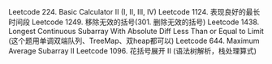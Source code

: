 Leetcode 224. Basic Calculator II (I, II, III, IV)
Leetcode 1124. 表现良好的最长时间段
Leetcode 1249. 移除无效的括号(301. 删除无效的括号)
Leetcode 1438. Longest Continuous Subarray With Absolute Diff Less Than or Equal to Limit (这个题用单调双端队列、TreeMap、双heap都可以)
Leetcode 644. Maximum Average Subarray II
Leetcode 1096. 花括号展开 II (语法树解析，栈处理算式)
